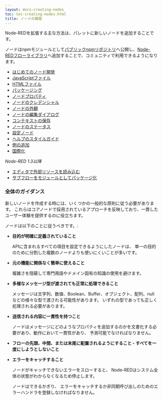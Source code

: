 ```yaml
---
layout: docs-creating-nodes
toc: toc-creating-nodes.html
title: ノードの開発
---
```


Node-REDを拡張する主な方法は、パレットに新しいノードを追加することです。

ノードはnpmモジュールとして[パブリックnpmリポジトリ](https://www.npmjs.com/)へ公開し、[Node-REDフローライブラリ](https://flows.nodered.org)へ追加することで、コミュニティで利用できるようになります。

 - [はじめてのノード開発](first-node)
 - [JavaScriptファイル](node-js)
 - [HTMLファイル](node-html)
 - [パッケージング](packaging)
 - [ノードプロパティ](properties)
 - [ノードのクレデンシャル](credentials)
 - [ノードの外観](appearance)
 - [ノードの編集ダイアログ](edit-dialog)
 - [コンテキストの保存](context)
 - [ノードのステータス](status)
 - [設定ノード](config-nodes)
 - [ヘルプのスタイルガイド](help-style-guide)
 - [例の追加](examples)
 - [国際化](i18n)

*Node-RED 1.3以降*

 - [エディタで外部リソースを読み込む](resources)
 - [サブフローをモジュールとしてパッケージ化](subflow-modules)


### 全体のガイダンス

新しいノードを作成する時には、いくつかの一般的な原則に従う必要があります。
これらはコアノードで採用されているアプローチを反映しており、一貫したユーザー体験を提供するのに役立ちます。

ノードは以下のことに従うべきです。:

- **目的が明確に定義されていること**

   APIに含まれるすべての項目を設定できるようにしたノードは、
   単一の目的のために分割した複数のノードよりも使いにくいことが多いです。

- **元の機能に関係なく簡単に使えること**

   複雑さを隠蔽して専門用語やドメイン固有の知識の使用を避けます。

- **多様なメッセージ型が渡されても正常に処理できること**

   メッセージは文字列、数値、Boolean、Buffer、オブジェクト、配列、nullなどの様々な型で渡される可能性があります。
   いずれの型であっても正しく処理される必要があります。

- **送信される内容に一貫性を持つこと**

   ノードはメッセージにどのようなプロパティを追加するのかを文書化する必要があり、動作において一貫性があり、
   予測可能でなければなりません。

- **フローの先頭、中間、または末尾に配置されるようにすること - すべてを一度にしようとしないこと**

- **エラーをキャッチすること**

   ノードがキャッチできないエラーをスローすると、
   Node-REDはシステム全体の状態がわからなくなるため停止します。
   
   ノードはできるかぎり、
   エラーをキャッチするか非同期呼び出しのためのエラーハンドラを登録しなければなりません。
